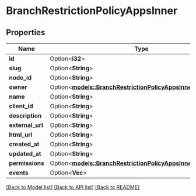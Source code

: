 # BranchRestrictionPolicyAppsInner

## Properties

Name | Type | Description | Notes
------------ | ------------- | ------------- | -------------
**id** | Option<**i32**> |  | [optional]
**slug** | Option<**String**> |  | [optional]
**node_id** | Option<**String**> |  | [optional]
**owner** | Option<[**models::BranchRestrictionPolicyAppsInnerOwner**](branch_restriction_policy_apps_inner_owner.md)> |  | [optional]
**name** | Option<**String**> |  | [optional]
**client_id** | Option<**String**> |  | [optional]
**description** | Option<**String**> |  | [optional]
**external_url** | Option<**String**> |  | [optional]
**html_url** | Option<**String**> |  | [optional]
**created_at** | Option<**String**> |  | [optional]
**updated_at** | Option<**String**> |  | [optional]
**permissions** | Option<[**models::BranchRestrictionPolicyAppsInnerPermissions**](branch_restriction_policy_apps_inner_permissions.md)> |  | [optional]
**events** | Option<**Vec<String>**> |  | [optional]

[[Back to Model list]](../README.md#documentation-for-models) [[Back to API list]](../README.md#documentation-for-api-endpoints) [[Back to README]](../README.md)


